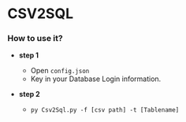 # CSV2SQL

### How to use it?
* **step 1**
    * Open `config.json`
    * Key in your Database Login information.
    
* **step 2**
    * `py Csv2Sql.py -f [csv path] -t [Tablename]` 
    
    
